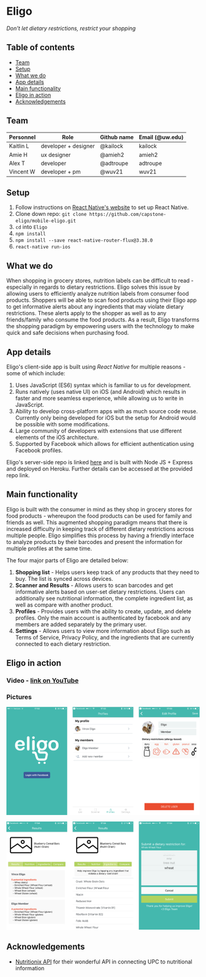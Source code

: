 # Eligo
*Don't let dietary restrictions, restrict your shopping*

## Table of contents
- [Team](#team)
- [Setup](#setup)
- [What we do](#what-we-do)
- [App details](#app-details)
- [Main functionality](#main-functionality)
- [Eligo in action](#eligo-in-action)
- [Acknowledgements](#acknowledgements)

## Team
|Personnel|Role|Github name|Email (@uw.edu)
|-|-|-|-|
| Kaitlin L | developer + designer | @kailock | kailock
| Amie H | ux designer | @amieh2 | amieh2
| Alex T | developer | @adtroupe | adtroupe
| Vincent W | developer + pm | @wuv21 | wuv21

## Setup
1. Follow instructions on [React Native's website](https://facebook.github.io/react-native/docs/getting-started.html) to set up React Native.
2. Clone down repo: `git clone https://github.com/capstone-eligo/mobile-eligo.git`
3. `cd` into `Eligo`
4. `npm install`
5. `npm install --save react-native-router-flux@3.38.0`
6. `react-native run-ios`

## What we do
When shopping in grocery stores, nutrition labels can be difficult to read - especially in regards to dietary restrictions. Eligo solves this issue by allowing users to efficiently analyze nutrition labels from consumer food products. Shoppers will be able to scan food products using their Eligo app to get informative alerts about any ingredients that may violate dietary restrictions. These alerts apply to the shopper as well as to any friends/family who consume the food products. As a result, Eligo transforms the shopping paradigm by empowering users with the technology to make quick and safe decisions when purchasing food.

## App details
Eligo's client-side app is built using *React Native* for multiple reasons - some of which include:
  1. Uses JavaScript (ES6) syntax which is familiar to us for development.
  2. Runs natively (uses native UI) on iOS (and Android) which results in faster and more seamless experience, while allowing us to write in JavaScript.
  3. Ability to develop cross-platform apps with as much source code reuse. Currently only being developed for iOS but the setup for Android would be possible with some modifications.
  4. Large community of developers with extensions that use different elements of the iOS architecture.
  5. Supported by Facebook which allows for efficient authentication using Facebook profiles.

Eligo's server-side repo is linked [here](https://github.com/capstone-eligo/server-eligo) and is built with Node JS + Express and deployed on Heroku. Further details can be accessed at the provided repo link.

## Main functionality
Eligo is built with the consumer in mind as they shop in grocery stores for food products - whereupon the food products can be used for family and friends as well. This augmented shopping paradigm means that there is increased difficulty in keeping track of different dietary restrictions across multiple people. Eligo simplifies this process by having a friendly interface to analyze products by their barcodes and present the information for multiple profiles at the same time.

The four major parts of Eligo are detailed below:
  1. **Shopping list** - Helps users keep track of any products that they need to buy. The list is synced across devices.
  2. **Scanner and Results** - Allows users to scan barcodes and get informative alerts based on user-set dietary restrictions. Users can additionally see nutritional information, the complete ingredient list, as well as compare with another product.
  3. **Profiles** - Provides users with the ability to create, update, and delete profiles. Only the main account is authenticated by facebook and any members are added separately by the primary user.
  4. **Settings** - Allows users to view more information about Eligo such as Terms of Service, Privacy Policy, and the ingredients that are currently connected to each dietary restriction.

## Eligo in action
### Video - [link on YouTube](https://youtu.be/7X0zwjGJ5Eg)

### Pictures
![panel 1](./screenshots/panel1.png)

![panel 2](./screenshots/panel2.png)


## Acknowledgements
- [Nutritionix API](https://www.nutritionix.com/business/api) for their wonderful API in connecting UPC to nutritional information
